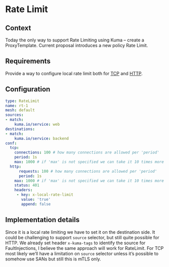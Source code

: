 # Rate Limit

## Context

Today the only way to support Rate Limiting using Kuma – create a ProxyTemplate. Current proposal introduces a new 
policy Rate Limit.

## Requirements

Provide a way to configure local rate limit both for [TCP](https://www.envoyproxy.io/docs/envoy/latest/api-v3/extensions/filters/network/local_ratelimit/v3/local_rate_limit.proto#envoy-v3-api-msg-extensions-filters-network-local-ratelimit-v3-localratelimit) and [HTTP](https://www.envoyproxy.io/docs/envoy/latest/api-v3/extensions/filters/http/local_ratelimit/v3/local_rate_limit.proto#envoy-v3-api-msg-extensions-filters-http-local-ratelimit-v3-localratelimit).

## Configuration

```yaml
type: RateLimit
name: rt-1
mesh: default
sources:
- match:
    kuma.io/service: web
destinations:
- match:
    kuma.io/service: backend
conf:
  tcp:
    connections: 100 # how many connections are allowed per 'period'
    period: 1s
    max: 1000 # if 'max' is not specified we can take it 10 times more than 'connections'
  http:
	  requests: 100 # how many connections are allowed per 'period'
	  period: 1s	
    max: 1000 # if 'max' is not specified we can take it 10 times more than 'requests'
    status: 401
    headers:
     - key: x-local-rate-limit
       value: 'true'
       append: false
```

## Implementation details

Since it is a local rate limiting we have to set it on the destination side. It could be challenging to support 
`source` selector, but still quite possible for HTTP. We already set header `x-kuma-tags` to identify the source for
FaultInjections, I believe the same approach will work for RateLimit. For TCP most likely we’ll have a limitation 
on `source` selector unless it’s possible to somehow use SANs but still this is mTLS only. 
